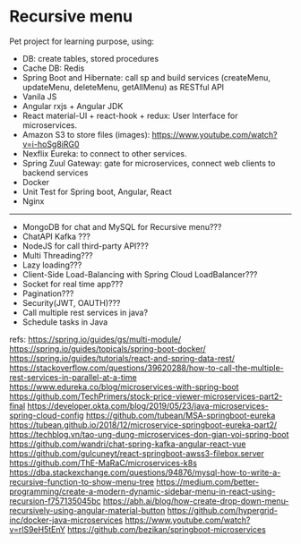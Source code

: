 # Recursive menu
Pet project for learning purpose, using:
- DB:  create tables, stored procedures
- Cache DB: Redis
- Spring Boot and Hibernate: call sp and build services (createMenu, updateMenu, deleteMenu, getAllMenu) as RESTful API
- Vanila JS
- Angular rxjs + Angular JDK
- React material-UI + react-hook + redux: User Interface for microservices.
- Amazon S3 to store files (images): https://www.youtube.com/watch?v=i-hoSg8iRG0
- Nexflix Eureka: to connect to other services.
- Spring Zuul Gateway: gate for microservices, connect web clients to backend services
- Docker
- Unit Test for Spring boot, Angular, React
- Nginx
------------------------------------------
- MongoDB for chat and MySQL for Recursive menu???
- ChatAPI Kafka ???
- NodeJS for call third-party API??? 
- Multi Threading???
- Lazy loading???
- Client-Side Load-Balancing with Spring Cloud LoadBalancer???
- Socket for real time app???
- Pagination???
- Security(JWT, OAUTH)???
- Call multiple rest services in java?
- Schedule tasks in Java

refs:
https://spring.io/guides/gs/multi-module/
https://spring.io/guides/topicals/spring-boot-docker/
https://spring.io/guides/tutorials/react-and-spring-data-rest/
https://stackoverflow.com/questions/39620288/how-to-call-the-multiple-rest-services-in-parallel-at-a-time
https://www.edureka.co/blog/microservices-with-spring-boot
https://github.com/TechPrimers/stock-price-viewer-microservices-part2-final
https://developer.okta.com/blog/2019/05/23/java-microservices-spring-cloud-config
https://github.com/tubean/MSA-springboot-eureka
https://tubean.github.io/2018/12/microservice-springboot-eureka-part2/
https://techblog.vn/tao-ung-dung-microservices-don-gian-voi-spring-boot
https://github.com/wandri/chat-spring-kafka-angular-react-vue
https://github.com/gulcuneyt/react-springboot-awss3-filebox.server
https://github.com/ThE-MaRaC/microservices-k8s
https://dba.stackexchange.com/questions/94876/mysql-how-to-write-a-recursive-function-to-show-menu-tree
https://medium.com/better-programming/create-a-modern-dynamic-sidebar-menu-in-react-using-recursion-f757135045bc
https://abh.ai/blog/how-create-drop-down-menu-recursively-using-angular-material-button
https://github.com/hypergrid-inc/docker-java-microservices
https://www.youtube.com/watch?v=rlS9eH5tEnY
https://github.com/bezikan/springboot-microservices
